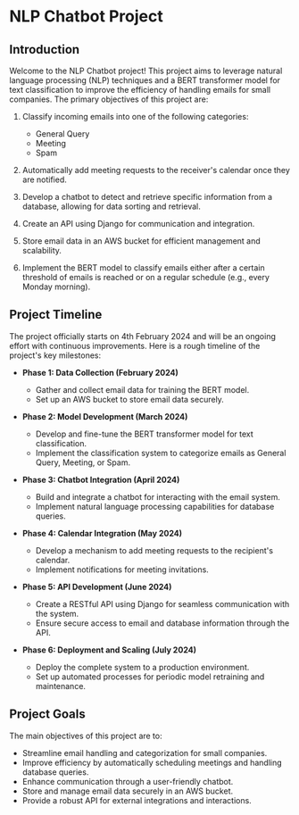 # NLP Chatbot Project

## Introduction

Welcome to the NLP Chatbot project! This project aims to leverage natural language processing (NLP) techniques and a BERT transformer model for text classification to improve the efficiency of handling emails for small companies. The primary objectives of this project are:

1. Classify incoming emails into one of the following categories:
   - General Query
   - Meeting
   - Spam

2. Automatically add meeting requests to the receiver's calendar once they are notified.

3. Develop a chatbot to detect and retrieve specific information from a database, allowing for data sorting and retrieval.

4. Create an API using Django for communication and integration.

5. Store email data in an AWS bucket for efficient management and scalability.

6. Implement the BERT model to classify emails either after a certain threshold of emails is reached or on a regular schedule (e.g., every Monday morning).

## Project Timeline

The project officially starts on 4th February 2024 and will be an ongoing effort with continuous improvements. Here is a rough timeline of the project's key milestones:

- **Phase 1: Data Collection (February 2024)**
   - Gather and collect email data for training the BERT model.
   - Set up an AWS bucket to store email data securely.

- **Phase 2: Model Development (March 2024)**
   - Develop and fine-tune the BERT transformer model for text classification.
   - Implement the classification system to categorize emails as General Query, Meeting, or Spam.

- **Phase 3: Chatbot Integration (April 2024)**
   - Build and integrate a chatbot for interacting with the email system.
   - Implement natural language processing capabilities for database queries.

- **Phase 4: Calendar Integration (May 2024)**
   - Develop a mechanism to add meeting requests to the recipient's calendar.
   - Implement notifications for meeting invitations.

- **Phase 5: API Development (June 2024)**
   - Create a RESTful API using Django for seamless communication with the system.
   - Ensure secure access to email and database information through the API.

- **Phase 6: Deployment and Scaling (July 2024)**
   - Deploy the complete system to a production environment.
   - Set up automated processes for periodic model retraining and maintenance.

## Project Goals

The main objectives of this project are to:

- Streamline email handling and categorization for small companies.
- Improve efficiency by automatically scheduling meetings and handling database queries.
- Enhance communication through a user-friendly chatbot.
- Store and manage email data securely in an AWS bucket.
- Provide a robust API for external integrations and interactions.